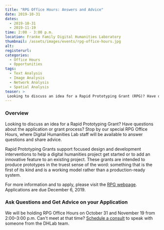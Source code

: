 ```yaml
---
title: "RPG Office Hours: Answers and Advice"
date: 2019-10-31
dates: 
  - 2019-10-31
  - 2019-11-19
time: 2:00 - 3:00 p.m.
location: Franke Family Digital Humanities Laboratory
thumbnail: /assets/images/events/rpg-office-hours.jpg
alt: 
registerurl:
categories:
  - Office Hours
  - Opportunities
tags:
  - Text Analysis
  - Image Analysis
  - Network Analysis
  - Spatial Analysis
teaser: >
 Looking to discuss an idea for a Rapid Prototyping Grant (RPG)? Have questions about the application or grant process? Stop by our special RPG Office Hours, where Digital Humanities Lab staff will be available to answer questions and share advice.
---
```

### Overview
Looking to discuss an idea for a Rapid Prototyping Grant? Have questions about the application or grant process? Stop by our special RPG Office Hours, where Digital Humanities Lab staff will be available to answer questions and share advice.

Rapid Prototyping Grants support focused design and development interventions to help a digital humanities project get started or to add an innovative feature to an existing project. These grants are intended to produce prototypes in the truest sense of the word: something that is the first of its kind and is a working model rather than a production-ready system. 

For more information and to apply, please visit the <a href='http://dhlab.yale.edu/awards/rapid-prototyping.html' target='_blank'>RPG webpage</a>. Applications are due December 6, 2019.

### Ask Questions and Get Advice on your Application
We will be holding RPG Office Hours on October 31 and November 19 from 2:00–3:00 p.m. Can't meet at that time? <a href='https://dhlab.yale.edu/resources/consultations.html' target='_blank'>Schedule a consult</a> to speak with someone from the DHLab team.